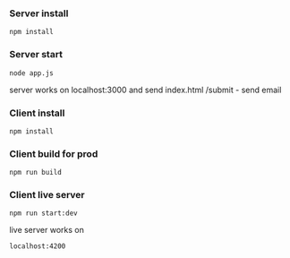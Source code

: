 ### Server install

```npm install```

### Server start

```node app.js```

server works on localhost:3000 and send index.html
/submit - send email


### Client install

```npm install```


### Client build for prod

```npm run build```

### Client live server

```npm run start:dev```

live server works on

```localhost:4200```
